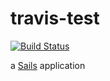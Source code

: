 # travis-test

 [![Build Status](https://travis-ci.org/meditekminh/travis-test.svg?branch=master)](https://travis-ci.org/meditekminh/travis-test)

a [Sails](http://sailsjs.org) application

